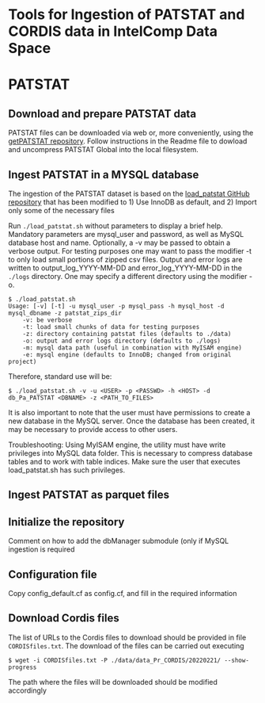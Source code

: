 # Tools for Ingestion of PATSTAT and CORDIS data in IntelComp Data Space

# **PATSTAT**

## **Download and prepare PATSTAT data**

PATSTAT files can be downloaded via web or, more conveniently, using the [getPATSTAT repository](https://github.com/IntelCompH2020/getPATSTAT). Follow instructions in the Readme file to dowload and uncompress PATSTAT Global into the local filesystem.

## **Ingest PATSTAT in a MYSQL database**

The ingestion of the PATSTAT dataset is based on the [load_patstat GitHub repository](https://github.com/simonemainardi/load_patstat) that has been modified to 1) Use InnoDB as default, and 2) Import only some of the necessary files

Run `./load_patstat.sh` without parameters to display a brief help. Mandatory parameters are mysql_user and password, as well as MySQL database host and name. Optionally, a -v may be passed to obtain a verbose output. For testing purposes one may want to pass the modifier -t to only load small portions of zipped csv files. Output and error logs are written to output_log_YYYY-MM-DD and error_log_YYYY-MM-DD in the `./logs` directory. One may specify a different directory using the modifier -o.

    $ ./load_patstat.sh
    Usage: [-v] [-t] -u mysql_user -p mysql_pass -h mysql_host -d mysql_dbname -z patstat_zips_dir
        -v: be verbose
        -t: load small chunks of data for testing purposes
        -z: directory containing patstat files (defaults to ./data)
        -o: output and error logs directory (defaults to ./logs)
        -m: mysql data path (useful in combination with MyISAM engine)
        -e: mysql engine (defaults to InnoDB; changed from original project)

Therefore, standard use will be:

    $ ./load_patstat.sh -v -u <USER> -p <PASSWD> -h <HOST> -d db_Pa_PATSTAT <DBNAME> -z <PATH_TO_FILES> 
    
It is also important to note that the user must have permissions to create a new database in the MySQL server. Once the database has been created, it may be necessary to provide access to other users.

Troubleshooting: Using MyISAM engine, the utility must have write privileges into MySQL data folder. This is necessary to compress database tables and to work with table indices. Make sure the user that executes load_patstat.sh has such privileges.

## **Ingest PATSTAT as parquet files**





## Initialize the repository

Comment on how to add the dbManager submodule (only if MySQL ingestion is required

## Configuration file

Copy config_default.cf as config.cf, and fill in the required information

## Download Cordis files

The list of URLs to the Cordis files to download should be provided in file `CORDISfiles.txt`. The download of the files can be carried out executing

```$ wget -i CORDISfiles.txt -P ./data/data_Pr_CORDIS/20220221/ --show-progress```

The path where the files will be downloaded should be modified accordingly

